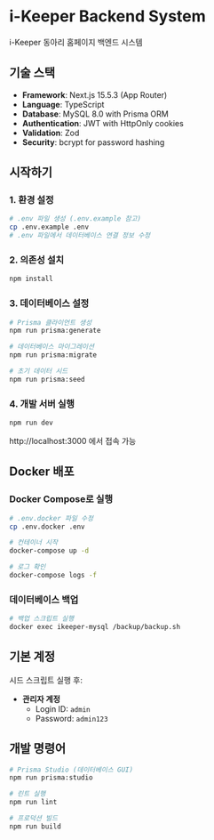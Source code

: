 # i-Keeper Backend System

i-Keeper 동아리 홈페이지 백엔드 시스템

## 기술 스택

- **Framework**: Next.js 15.5.3 (App Router)
- **Language**: TypeScript
- **Database**: MySQL 8.0 with Prisma ORM
- **Authentication**: JWT with HttpOnly cookies
- **Validation**: Zod
- **Security**: bcrypt for password hashing

## 시작하기

### 1. 환경 설정

```bash
# .env 파일 생성 (.env.example 참고)
cp .env.example .env
# .env 파일에서 데이터베이스 연결 정보 수정
```

### 2. 의존성 설치

```bash
npm install
```

### 3. 데이터베이스 설정

```bash
# Prisma 클라이언트 생성
npm run prisma:generate

# 데이터베이스 마이그레이션
npm run prisma:migrate

# 초기 데이터 시드
npm run prisma:seed
```

### 4. 개발 서버 실행

```bash
npm run dev
```

http://localhost:3000 에서 접속 가능

## Docker 배포

### Docker Compose로 실행

```bash
# .env.docker 파일 수정
cp .env.docker .env

# 컨테이너 시작
docker-compose up -d

# 로그 확인
docker-compose logs -f
```

### 데이터베이스 백업

```bash
# 백업 스크립트 실행
docker exec ikeeper-mysql /backup/backup.sh
```

## 기본 계정

시드 스크립트 실행 후:

- **관리자 계정**
  - Login ID: `admin`
  - Password: `admin123`

## 개발 명령어

```bash
# Prisma Studio (데이터베이스 GUI)
npm run prisma:studio

# 린트 실행
npm run lint

# 프로덕션 빌드
npm run build
```
